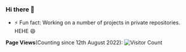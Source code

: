 ### Hi there 👋

- ⚡ Fun fact: Working on a number of projects in private repositories. HEHE 😄

<!--
**GarenCrownguard/GarenCrownguard** is a ✨ _special_ ✨ repository because its `README.md` (this file) appears on your GitHub profile.

Here are some ideas to get you started:

- 🔭 I’m currently working on ...
- 🌱 I’m currently learning ...
- 👯 I’m looking to collaborate on ...
- 🤔 I’m looking for help with ...
- 💬 Ask me about ...
- 📫 How to reach me: ...
- 😄 Pronouns: ...
-->

**Page Views**(Counting since 12th August 2022): ![Visitor Count](https://profile-counter.glitch.me/GarenCrowngaurd/count.svg)
